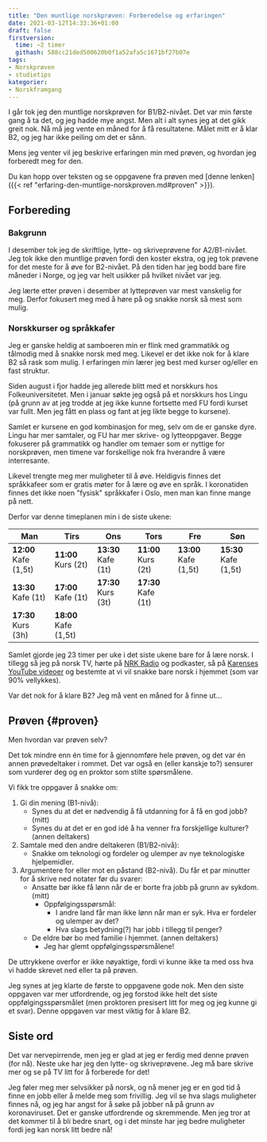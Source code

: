 ```yaml
---
title: "Den muntlige norskprøven: Forberedelse og erfaringen"
date: 2021-03-12T14:33:36+01:00
draft: false
firstversion:
  time: ~2 timer
  githash: 588cc21ded500620b0f1a52afa5c1671bf27b07e
tags:
- Norskprøven
- studietips
kategorier:
- Norskframgang
---
```


I går tok jeg den muntlige norskprøven for B1/B2-nivået. Det var min første gang å ta det, og jeg hadde mye angst. Men alt i alt synes jeg at det gikk greit nok. Nå må jeg vente en måned for å få resultatene. Målet mitt er å klar B2, og jeg har ikke peiling om det er sånn.

Mens jeg venter vil jeg beskrive erfaringen min med prøven, og hvordan jeg forberedt meg for den. 

Du kan hopp over teksten og se oppgavene fra prøven med [denne lenken]({{< ref "erfaring-den-muntlige-norskproven.md#proven" >}}).  

<!--more-->
## Forbereding
### Bakgrunn  
I desember tok jeg de skriftlige, lytte- og skriveprøvene for A2/B1-nivået. Jeg tok ikke den muntlige prøven fordi den koster ekstra, og jeg tok prøvene for det meste for å øve for B2-nivået. På den tiden har jeg bodd bare fire måneder i Norge, og jeg var helt usikker på hvilket nivået var jeg.

Jeg lærte etter prøven i desember at lytteprøven var mest vanskelig for meg. Derfor fokusert meg med å høre på og snakke norsk så mest som mulig.  

### Norskkurser og språkkafer
Jeg er ganske heldig at samboeren min er flink med grammatikk og tålmodig med å snakke norsk med meg. Likevel er det ikke nok for å klare B2 så rask som mulig. I erfaringen min lærer jeg best med kurser og/eller en fast struktur. 

Siden august i fjor hadde jeg allerede blitt med et norskkurs hos Folkeuniversitetet. Men i januar søkte jeg også på et norskkurs hos Lingu (på grunn av at jeg trodde at jeg ikke kunne fortsette med FU fordi kurset var fullt. Men jeg fått en plass og fant at jeg likte begge to kursene). 

Samlet er kursene en god kombinasjon for meg, selv om de er ganske dyre. Lingu har mer samtaler, og FU har mer skrive- og lytteoppgaver. Begge fokuserer på grammatikk og handler om temaer som er nyttige for norskprøven, men timene var forskellige nok fra hverandre å være interresante.  

Likevel trengte meg mer muligheter til å øve. Heldigvis finnes det språkkafeer som er gratis møter for å lære og øve en språk. I koronatiden finnes det ikke noen "fysisk" språkkafer i Oslo, men man kan finne mange på nett.

Derfor var denne timeplanen min i de siste ukene:

| Man            | Tirs          | Ons             | Tors           | Fre | Søn |
| -------------- | ------------- | --------------- | -------------- | --- | ---- |
| **12:00** Kafe (1,5t)  | **11:00** Kurs (2t)   | **13:30** Kafe (1t)  | **11:00** Kurs (2t)    | **13:00** Kafe (1,5t) | **15:30** Kafe (1,5t)     |
| **13:30** Kafe (1t) | **17:00** Kafe (1t)   | **17:30** Kurs (3t)  | **17:30** Kafe (1t) |     |      |
| **17:30** Kurs (3h) | **18:00** Kafe (1,5t) |     |      |     |     |

Samlet gjorde jeg 23 timer per uke i det siste ukene bare for å lære norsk. I tillegg så jeg på norsk TV, hørte på [NRK Radio](https://radio.nrk.no/) og podkaster, så på [Karenses YouTube videoer](https://www.youtube.com/channel/UCbrUYR892qBNQyY3DEqfTBg) og bestemte at vi vil snakke bare norsk i hjemmet (som var 90% vellykkes).

Var det nok for å klare B2? Jeg må vent en måned for å finne ut...

## Prøven {#proven}

Men hvordan var prøven selv?

Det tok mindre enn én time for å gjennomføre hele prøven, og det var én annen prøvedeltaker i rommet. Det var også en (eller kanskje to?) sensurer som vurderer deg og en proktor som stilte spørsmålene.

Vi fikk tre oppgaver å snakke om:

1.  Gi din mening (B1-nivå):
    - Synes du at det er nødvendig å få utdanning for å få en god jobb? (mitt)
    - Synes du at det er en god idé å ha venner fra forskjellige kulturer? (annen deltakers)
2.  Samtale med den andre deltakeren (B1/B2-nivå): 
    - Snakke om teknologi og  fordeler og ulemper av nye teknologiske hjelpemidler.
3.  Argumentere for eller mot en påstand (B2-nivå). Du får et par minutter for å skrive ned notater før du svarer:
    - Ansatte bør ikke få lønn når de er borte fra jobb på grunn av sykdom. (mitt) 
        - Oppfølgingsspørsmål: 
            - I andre land får man ikke lønn når man er syk. Hva er fordeler og ulemper av det?
            - Hva slags betydning(?) har jobb i tillegg til penger?
    - De eldre bør bo med familie i hjemmet. (annen deltakers)
        - Jeg har glemt oppfølgingsspørsmålene!

De uttrykkene overfor er ikke nøyaktige, fordi vi kunne ikke ta med oss hva vi hadde skrevet ned eller ta på prøven.

Jeg synes at jeg klarte de første to oppgavene gode nok. Men den siste oppgaven var mer utfordrende, og jeg forstod ikke helt det siste oppfølgingsspørsmålet (men proktoren presisert litt for meg og jeg kunne gi et svar). Denne oppgaven var mest viktig for å klare B2.

## Siste ord

Det var nervepirrende, men jeg er glad at jeg er ferdig med denne prøven (for nå). Neste uke har jeg den lytte- og skriveprøvene. Jeg må bare skrive mer og se på TV litt for å forberede for det!

Jeg føler meg mer selvsikker på norsk, og nå mener jeg er en god tid å finne en jobb eller å melde meg som frivillig. Jeg vil se hva slags muligheter finnes nå, og jeg har angst for å søke på jobber nå på grunn av koronaviruset. Det er ganske utfordrende og skremmende. Men jeg tror at det kommer til å bli bedre snart, og i det minste har jeg bedre muligheter fordi jeg kan norsk litt bedre nå!
